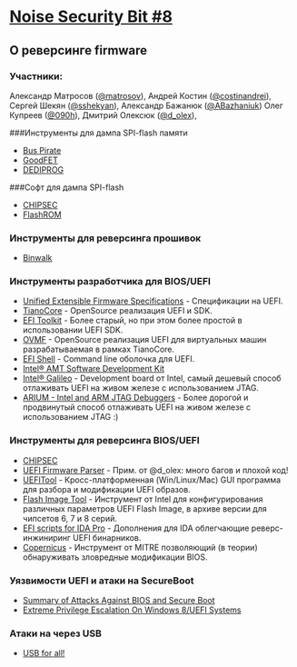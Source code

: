 [Noise Security Bit #8](http://noisebit.podster.fm/7)
=====
## О реверсинге firmware


### Участники:
Александр Матросов ([@matrosov](http://twitter.com/matrosov)),
Андрей Костин ([@costinandrei](https://twitter.com/costinandrei)),
Сергей Шекян ([@sshekyan](https://twitter.com/sshekyan)),
Александр Бажанюк ([@ABazhaniuk](http://twitter.com/ABazhaniuk))
Олег Купреев ([@090h](https://twitter.com/090h)),
Дмитрий Олексюк ([@d_olex](https://twitter.com/d_olex)),


###Инструменты для дампа SPI-flash памяти
* [Bus Pirate](http://dangerousprototypes.com/docs/Bus_Pirate)
* [GoodFET](http://goodfet.sourceforge.net)
* [DEDIPROG](http://www.dediprog.com/pd)

###Софт для дампа SPI-flash
* [CHIPSEC](https://github.com/chipsec/chipsec/blob/ac2ca7264f107c7b15ea8480db9c0e471dffd610/source/tool/chipsec/utilcmd/spi_cmd.py)
* [FlashROM](http://flashrom.org/Flashrom)

### Инструменты для реверсинга прошивок
* [Binwalk](http://binwalk.org/)

### Инструменты разработчика для BIOS/UEFI
* [Unified Extensible Firmware Specifications](http://www.uefi.org/specifications) - Спецификации на UEFI.
* [TianoCore](http://tianocore.github.io/) - OpenSource реализация UEFI и SDK.
* [EFI Toolkit](https://github.com/tianocore/tianocore.github.io/wiki/EFI-Toolkit) - Более старый, но при этом более простой в использовании UEFI SDK.
* [OVMF](http://tianocore.sourceforge.net/wiki/OVMF) - OpenSource реализация UEFI для виртуальных машин разрабатываемая в рамках TianoCore.
* [EFI Shell](https://github.com/tianocore/tianocore.github.io/wiki/Efi-shell) - Command line оболочка для UEFI.
* [Intel® AMT Software Development Kit](https://software.intel.com/en-us/articles/download-the-latest-intel-amt-software-development-kit-sdk)
* [Intel® Galileo](http://www.intel.com/content/www/us/en/do-it-yourself/galileo-maker-quark-board.html) - Development board от Intel, самый дешевый способ отлаживать UEFI на живом железе с использованием JTAG.
* [ARIUM - Intel and ARM JTAG Debuggers](https://www.arium.com/) - Более дорогой и продвинутый способ отлаживать UEFI на живом железе с использованием JTAG :)

### Инструменты для реверсинга BIOS/UEFI
* [CHIPSEC](https://github.com/chipsec/chipsec)
* [UEFI Firmware Parser](https://github.com/theopolis/uefi-firmware-parser) - Прим. от @d_olex: много багов и плохой код!
* [UEFITool](https://github.com/LongSoft/UEFITool) - Кросс-платформенная (Win/Linux/Mac) GUI программа для разбора и модификации UEFI образов. 
* [Flash Image Tool](https://dl.dropboxusercontent.com/u/22903093/Intel%20Flash%20Image%20Tool.zip) - Инструмент от Intel для конфигурирования различных параметров UEFI Flash Image, в архиве версии для чипсетов 6, 7 и 8 серий.
* [EFI scripts for IDA Pro](https://github.com/snare/ida-efiutils) - Дополнения для IDA облегчающие реверс-инжиниринг UEFI бинарников.
* [Copernicus](http://www.mitre.org/capabilities/cybersecurity/overview/cybersecurity-blog/copernicus-question-your-assumptions-about) - Инструмент от MITRE позволяющий (в теории) обнаруживать зловредные модификации BIOS.

### Уязвимости UEFI и атаки на SecureBoot
* [Summary of Attacks Against BIOS and Secure Boot](https://www.defcon.org/images/defcon-22/dc-22-presentations/Bulygin-Bazhaniul-Furtak-Loucaides/DEFCON-22-Bulygin-Bazhaniul-Furtak-Loucaides-Summary-of-attacks-against-BIOS.pdf)
* [Extreme Privilege Escalation On Windows 8/UEFI Systems](https://www.defcon.org/images/defcon-22/dc-22-presentations/Kallenberg/DEFCON-22-Corey-Kallenberg-Extreme-Privilage-Escalation-WP-UPDATED.pdf)

### Атаки на через USB
* [USB for all!](https://www.defcon.org/images/defcon-22/dc-22-presentations/Michael-Shkatov/DEFCON-22-Jesse-Michael-Mickey-Shkatov-USB-for-All!!-UPDATED.pdf)


